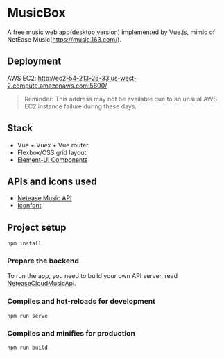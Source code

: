 # MusicBox

A free music web app(desktop version) implemented by Vue.js, mimic of NetEase Music(https://music.163.com/).

## Deployment

AWS EC2: http://ec2-54-213-26-33.us-west-2.compute.amazonaws.com:5600/

> Reminder: This address may not be available due to an unsual AWS EC2 instance failure during these days.

## Stack

- Vue + Vuex + Vue router
- Flexbox/CSS grid layout
- [Element-UI Components](https://element.eleme.io/)

## APIs and icons used

- [Netease Music API](https://github.com/Binaryify/NeteaseCloudMusicApi)
- [Iconfont](https://www.iconfont.cn/)

## Project setup

```
npm install
```

### Prepare the backend

To run the app, you need to build your own API server, read [NeteaseCloudMusicApi](https://github.com/Binaryify/NeteaseCloudMusicApi).

### Compiles and hot-reloads for development

```
npm run serve
```

### Compiles and minifies for production

```
npm run build
```
